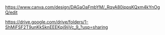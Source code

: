 https://www.canva.com/design/DAGaOaFmbYM/_RqyA80ippsKQxm4kYnOgQ/edit



https://drive.google.com/drive/folders/1-ShMiFSF2T9unKkSknEEEKpj9ijVc_9_?usp=sharing
